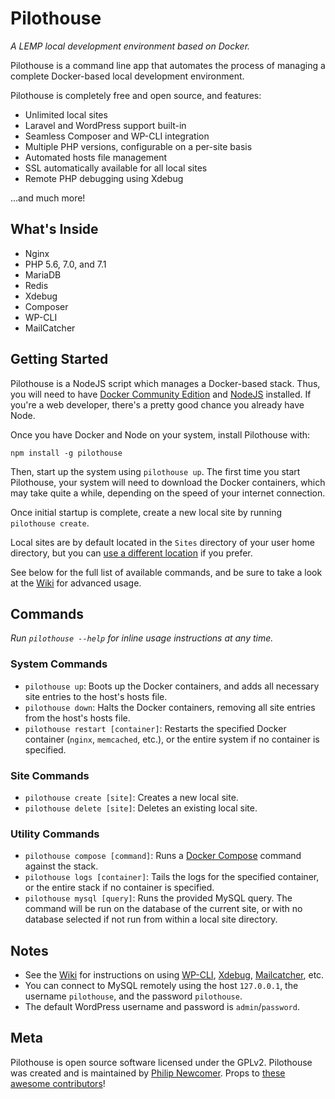 # Pilothouse

*A LEMP local development environment based on Docker.*

Pilothouse is a command line app that automates the process of managing a complete Docker-based local development environment.

Pilothouse is completely free and open source, and features:
 * Unlimited local sites
 * Laravel and WordPress support built-in
 * Seamless Composer and WP-CLI integration
 * Multiple PHP versions, configurable on a per-site basis
 * Automated hosts file management
 * SSL automatically available for all local sites
 * Remote PHP debugging using Xdebug

...and much more!

## What's Inside

- Nginx
- PHP 5.6, 7.0, and 7.1
- MariaDB
- Redis
- Xdebug
- Composer
- WP-CLI
- MailCatcher

## Getting Started

Pilothouse is a NodeJS script which manages a Docker-based stack. Thus, you will need to have [Docker Community Edition](https://www.docker.com/community-edition) and [NodeJS](https://nodejs.org/) installed. If you're a web developer, there's a pretty good chance you already have Node.

Once you have Docker and Node on your system, install Pilothouse with:

```
npm install -g pilothouse
```
Then, start up the system using `pilothouse up`. The first time you start Pilothouse, your system will need to download the Docker containers, which may take quite a while, depending on the speed of your internet connection.

Once initial startup is complete, create a new local site by running `pilothouse create`.

Local sites are by default located in the `Sites` directory of your user home directory, but you can [use a different location](https://github.com/Pilothouse-App/pilothouse/wiki/Configuring-Pilothouse-Settings) if you prefer.

See below for the full list of available commands, and be sure to take a look at the [Wiki](https://github.com/Pilothouse-App/pilothouse/wiki) for advanced usage.

## Commands

*Run `pilothouse --help` for inline usage instructions at any time.*

### System Commands

- `pilothouse up`: Boots up the Docker containers, and adds all necessary site entries to the host's hosts file.
- `pilothouse down`: Halts the Docker containers, removing all site entries from the host's hosts file.
- `pilothouse restart [container]`: Restarts the specified Docker container (`nginx`, `memcached`, etc.), or the entire system if no container is specified.

### Site Commands
- `pilothouse create [site]`: Creates a new local site.
- `pilothouse delete [site]`: Deletes an existing local site.

### Utility Commands
- `pilothouse compose [command]`: Runs a [Docker Compose](https://docs.docker.com/compose/) command against the stack.
- `pilothouse logs [container]`: Tails the logs for the specified container, or the entire stack if no container is specified.
- `pilothouse mysql [query]`: Runs the provided MySQL query. The command will be run on the database of the current site, or with no database selected if not run from within a local site directory.

## Notes

- See the [Wiki](https://github.com/Pilothouse-App/pilothouse/wiki) for instructions on using [WP-CLI](https://github.com/Pilothouse-App/pilothouse/wiki/Using-WP-CLI), [Xdebug](https://github.com/Pilothouse-App/pilothouse/wiki/Using-Xdebug), [Mailcatcher](https://github.com/Pilothouse-App/pilothouse/wiki/Using-Mailcatcher), etc.
- You can connect to MySQL remotely using the host `127.0.0.1`, the username `pilothouse`, and the password `pilothouse`.
- The default WordPress username and password is `admin`/`password`.

## Meta

Pilothouse is open source software licensed under the GPLv2. Pilothouse was created and is maintained by [Philip Newcomer](https://philipnewcomer.net). Props to [these awesome contributors](https://github.com/Pilothouse-App/pilothouse/graphs/contributors)!
